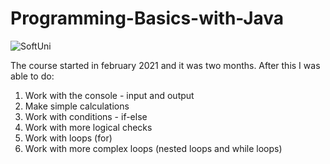 # Programming-Basics-with-Java
![SoftUni](https://user-images.githubusercontent.com/88974458/129536584-1f953e21-5d26-46a1-aa7b-2ad52ce35350.png)

The course started in february 2021 and it was two months.
After this I was able to do: 
1. Work with the console - input and output
2. Make simple calculations
3. Work with conditions - if-else 
4. Work with more logical checks
5. Work with loops (for)
6. Work with more complex loops (nested loops and while loops)
